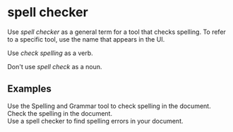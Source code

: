# spell checker

Use *spell checker* as a general term for a tool that checks spelling. To refer to a specific tool, use the name that appears in the UI. 

Use *check spelling* as a verb. 

Don't use *spell check* as a noun.

## Examples

Use the Spelling and Grammar tool to check spelling in the document.   
Check the spelling in the document.  
Use a spell checker to find spelling errors in your document. 
